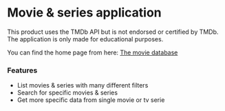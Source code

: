 # Movie & series application

This product uses the TMDb API but is not endorsed or certified by TMDb. The application is only made for educational purposes.

You can find the home page from here: [The movie database](https://www.themoviedb.org/)

### Features

- List movies & series with many different filters
- Search for specific movies & series
- Get more specific data from single movie or tv serie

